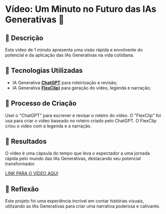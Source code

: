 # Vídeo: Um Minuto no Futuro das IAs Generativas 🎥

## 📒 Descrição
Este vídeo de 1 minuto apresenta uma visão rápida e envolvente do potencial e da aplicação das IAs Generativas na vida cotidiana.

## 🤖 Tecnologias Utilizadas
- IA Generativa **[ChatGPT](https://chat.openai.com)** para roteirização e revisão;
- IA Generativa **[FlexClip](https://www.flexclip.com))** para geração do video, legenda e narração;

## 🧐 Processo de Criação
Usei o "ChatGPT" para escrever e revisar o roteiro do vídeo. O "FlexClip" foi usa para criar o video baseado no roteiro criado pelo ChatGPT. O FlexClip criou o video com a legenda e a narração.

## 🚀 Resultados
O vídeo é uma cápsula do tempo que leva o espectador a uma jornada rápida pelo mundo das IAs Generativas, destacando seu potencial transformador.

[LINK PARA O VÍDEO AQUI](https://drive.google.com/file/d/1mK2qGG72z7FmKspRUvSWm3vi5gexJFzQ/view)

## 💭 Reflexão
Este projeto foi uma experiência incrível em contar histórias visuais, utilizando as IAs Generativas para criar uma narrativa poderosa e cativante.
